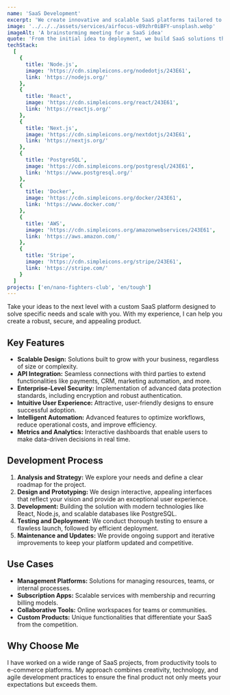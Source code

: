 ```yaml
---
name: 'SaaS Development'
excerpt: 'We create innovative and scalable SaaS platforms tailored to solve specific problems and offer exceptional experiences.'
image: '../../../assets/services/airfocus-v89zhr0iBFY-unsplash.webp'
imageAlt: 'A brainstorming meeting for a SaaS idea'
quote: 'From the initial idea to deployment, we build SaaS solutions that turn your vision into reality.'
techStack:
  [
    {
      title: 'Node.js',
      image: 'https://cdn.simpleicons.org/nodedotjs/243E61',
      link: 'https://nodejs.org/'
    },
    {
      title: 'React',
      image: 'https://cdn.simpleicons.org/react/243E61',
      link: 'https://reactjs.org/'
    },
    {
      title: 'Next.js',
      image: 'https://cdn.simpleicons.org/nextdotjs/243E61',
      link: 'https://nextjs.org/'
    },
    {
      title: 'PostgreSQL',
      image: 'https://cdn.simpleicons.org/postgresql/243E61',
      link: 'https://www.postgresql.org/'
    },
    {
      title: 'Docker',
      image: 'https://cdn.simpleicons.org/docker/243E61',
      link: 'https://www.docker.com/'
    },
    {
      title: 'AWS',
      image: 'https://cdn.simpleicons.org/amazonwebservices/243E61',
      link: 'https://aws.amazon.com/'
    },
    {
      title: 'Stripe',
      image: 'https://cdn.simpleicons.org/stripe/243E61',
      link: 'https://stripe.com/'
    }
  ]
projects: ['en/nano-fighters-club', 'en/tough']
---
```


Take your ideas to the next level with a custom SaaS platform designed to solve specific needs and scale with you. With my experience, I can help you create a robust, secure, and appealing product.

## Key Features

- **Scalable Design:** Solutions built to grow with your business, regardless of size or complexity.
- **API Integration:** Seamless connections with third parties to extend functionalities like payments, CRM, marketing automation, and more.
- **Enterprise-Level Security:** Implementation of advanced data protection standards, including encryption and robust authentication.
- **Intuitive User Experience:** Attractive, user-friendly designs to ensure successful adoption.
- **Intelligent Automation:** Advanced features to optimize workflows, reduce operational costs, and improve efficiency.
- **Metrics and Analytics:** Interactive dashboards that enable users to make data-driven decisions in real time.

## Development Process

1. **Analysis and Strategy:** We explore your needs and define a clear roadmap for the project.
2. **Design and Prototyping:** We design interactive, appealing interfaces that reflect your vision and provide an exceptional user experience.
3. **Development:** Building the solution with modern technologies like React, Node.js, and scalable databases like PostgreSQL.
4. **Testing and Deployment:** We conduct thorough testing to ensure a flawless launch, followed by efficient deployment.
5. **Maintenance and Updates:** We provide ongoing support and iterative improvements to keep your platform updated and competitive.

## Use Cases

- **Management Platforms:** Solutions for managing resources, teams, or internal processes.
- **Subscription Apps:** Scalable services with membership and recurring billing models.
- **Collaborative Tools:** Online workspaces for teams or communities.
- **Custom Products:** Unique functionalities that differentiate your SaaS from the competition.

## Why Choose Me

I have worked on a wide range of SaaS projects, from productivity tools to e-commerce platforms. My approach combines creativity, technology, and agile development practices to ensure the final product not only meets your expectations but exceeds them.
